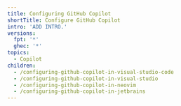 ```yaml
---
title: Configuring GitHub Copilot
shortTitle: Configure GitHub Copilot
intro: 'ADD INTRO.'
versions:
  fpt: '*'
  ghec: '*'
topics:
  - Copilot
children:
  - /configuring-github-copilot-in-visual-studio-code
  - /configuring-github-copilot-in-visual-studio
  - /configuring-github-copilot-in-neovim
  - /configuring-github-copilot-in-jetbrains
---
```

